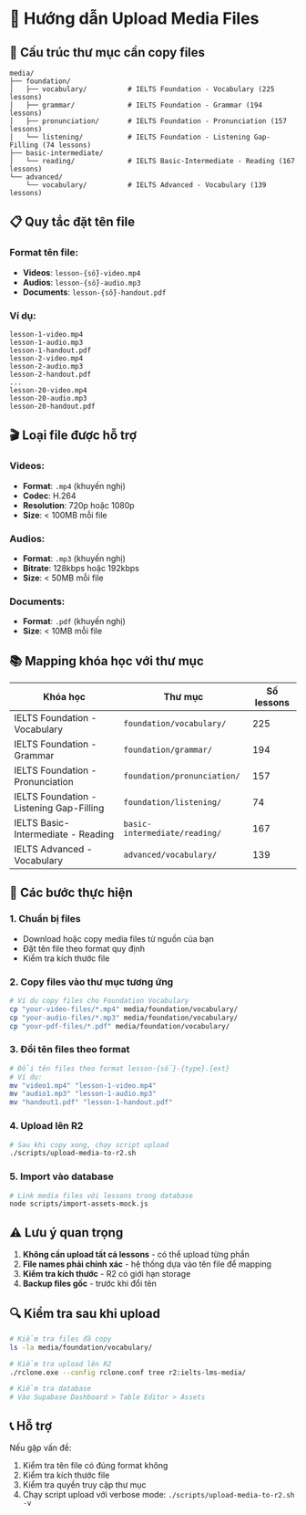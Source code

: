 # 📁 Hướng dẫn Upload Media Files

## 🎯 Cấu trúc thư mục cần copy files

```
media/
├── foundation/
│   ├── vocabulary/          # IELTS Foundation - Vocabulary (225 lessons)
│   ├── grammar/             # IELTS Foundation - Grammar (194 lessons)
│   ├── pronunciation/       # IELTS Foundation - Pronunciation (157 lessons)
│   └── listening/           # IELTS Foundation - Listening Gap-Filling (74 lessons)
├── basic-intermediate/
│   └── reading/             # IELTS Basic-Intermediate - Reading (167 lessons)
└── advanced/
    └── vocabulary/          # IELTS Advanced - Vocabulary (139 lessons)
```

## 📋 Quy tắc đặt tên file

### **Format tên file:**
- **Videos**: `lesson-{số}-video.mp4`
- **Audios**: `lesson-{số}-audio.mp3`
- **Documents**: `lesson-{số}-handout.pdf`

### **Ví dụ:**
```
lesson-1-video.mp4
lesson-1-audio.mp3
lesson-1-handout.pdf
lesson-2-video.mp4
lesson-2-audio.mp3
lesson-2-handout.pdf
...
lesson-20-video.mp4
lesson-20-audio.mp3
lesson-20-handout.pdf
```

## 🎬 Loại file được hỗ trợ

### **Videos:**
- **Format**: `.mp4` (khuyến nghị)
- **Codec**: H.264
- **Resolution**: 720p hoặc 1080p
- **Size**: < 100MB mỗi file

### **Audios:**
- **Format**: `.mp3` (khuyến nghị)
- **Bitrate**: 128kbps hoặc 192kbps
- **Size**: < 50MB mỗi file

### **Documents:**
- **Format**: `.pdf` (khuyến nghị)
- **Size**: < 10MB mỗi file

## 📚 Mapping khóa học với thư mục

| Khóa học | Thư mục | Số lessons |
|----------|---------|------------|
| IELTS Foundation - Vocabulary | `foundation/vocabulary/` | 225 |
| IELTS Foundation - Grammar | `foundation/grammar/` | 194 |
| IELTS Foundation - Pronunciation | `foundation/pronunciation/` | 157 |
| IELTS Foundation - Listening Gap-Filling | `foundation/listening/` | 74 |
| IELTS Basic-Intermediate - Reading | `basic-intermediate/reading/` | 167 |
| IELTS Advanced - Vocabulary | `advanced/vocabulary/` | 139 |

## 🚀 Các bước thực hiện

### **1. Chuẩn bị files**
- Download hoặc copy media files từ nguồn của bạn
- Đặt tên file theo format quy định
- Kiểm tra kích thước file

### **2. Copy files vào thư mục tương ứng**
```bash
# Ví dụ copy files cho Foundation Vocabulary
cp "your-video-files/*.mp4" media/foundation/vocabulary/
cp "your-audio-files/*.mp3" media/foundation/vocabulary/
cp "your-pdf-files/*.pdf" media/foundation/vocabulary/
```

### **3. Đổi tên files theo format**
```bash
# Đổi tên files theo format lesson-{số}-{type}.{ext}
# Ví dụ:
mv "video1.mp4" "lesson-1-video.mp4"
mv "audio1.mp3" "lesson-1-audio.mp3"
mv "handout1.pdf" "lesson-1-handout.pdf"
```

### **4. Upload lên R2**
```bash
# Sau khi copy xong, chạy script upload
./scripts/upload-media-to-r2.sh
```

### **5. Import vào database**
```bash
# Link media files với lessons trong database
node scripts/import-assets-mock.js
```

## ⚠️ Lưu ý quan trọng

1. **Không cần upload tất cả lessons** - có thể upload từng phần
2. **File names phải chính xác** - hệ thống dựa vào tên file để mapping
3. **Kiểm tra kích thước** - R2 có giới hạn storage
4. **Backup files gốc** - trước khi đổi tên

## 🔍 Kiểm tra sau khi upload

```bash
# Kiểm tra files đã copy
ls -la media/foundation/vocabulary/

# Kiểm tra upload lên R2
./rclone.exe --config rclone.conf tree r2:ielts-lms-media/

# Kiểm tra database
# Vào Supabase Dashboard > Table Editor > Assets
```

## 📞 Hỗ trợ

Nếu gặp vấn đề:
1. Kiểm tra tên file có đúng format không
2. Kiểm tra kích thước file
3. Kiểm tra quyền truy cập thư mục
4. Chạy script upload với verbose mode: `./scripts/upload-media-to-r2.sh -v`

